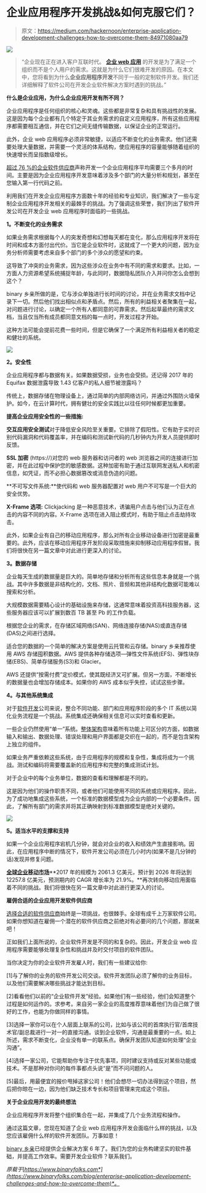 # 企业应用程序开发挑战&如何克服它们？

> 原文：<https://medium.com/hackernoon/enterprise-application-development-challenges-how-to-overcome-them-84971080aa79>

![](img/96086efd43feb6110a855bb3287501a5.png)

> “企业现在正在进入客户互联时代。 [**企业 web 应用**](https://www.binaryfolks.com/services/solutions/enterprise-software-development?utm_source=hackernoon&utm_medium=social&utm_campaign=ERPchallenges) 的开发是为了满足一个组织而不是个人用户的需求。这就是为什么它们很难开发的原因。在本文中，您将看到为什么**企业应用程序开发**不同于一般的定制软件开发。我们还详细解释了软件公司在开发企业软件解决方案时遇到的挑战。”

**什么是企业应用，为什么企业应用开发有所不同？**

企业应用程序是任何组织的核心和灵魂。这些都是非常复杂和具有挑战性的发展。这是因为每个企业都有几个特定于其业务需求的自定义应用程序，所有这些应用程序都需要相互通信，并在它们之间无缝传输数据，以保证企业的正常运行。

此外，企业 web 应用程序必须非常敏捷，以适应不断变化的业务需求。他们还需要处理大量数据，并需要一个灵活的体系结构，使应用程序的容量能够随着组织的快速增长而呈指数级增长。

[超过 76 %的企业软件供应商](https://www.enterprise-cio.com/news/2017/feb/21/state-enterprise-application-development-today-seven-key-takeaways/)声称开发一个企业应用程序平均需要三个多月的时间。主要是因为企业应用程序开发意味着涉及多个部门的大量分析和规划，甚至在您输入第一行代码之前。

利用我们在开发企业应用程序方面数十年的经验和专业知识，我们解决了一些与定制企业应用程序开发相关的最棘手的挑战。为了强调这些荣誉，我们列出了软件开发公司在开发企业 web 应用程序时面临的一些挑战。

**1。不断变化的业务需求**

如果业务需求根据每个人的突发奇想和幻想每天都在变化，那么应用程序开发将在时间和成本方面付出代价。当它是企业软件时，这就成了一个更大的问题，因为业务分析师需要考虑来自多个部门的多个涉众的愿望和约束。

这导致了冲突的业务需求，因为这些涉众在业务中有不同的需求和要求。比如，一方面人力资源希望系统捕捉年龄，与此同时，数据隐私团队介入并问你怎么会想到这个？

binary 乡亲所做的是，它与涉众单独进行长时间的讨论，并在业务需求文档中记录下一切。然后他们找出相似点和矛盾点。然后，所有的利益相关者聚集在一起，对问题进行讨论，以确定一个所有人都同意的可靠需求。然后起草最终的需求文档，当且仅当所有成员都同意文档的每一点时，开发过程才开始。

这种方法可能会提前花费一些时间，但是它确保了一个满足所有利益相关者的稳定和健壮的系统。

![](img/6ee0ae15c22a0ad844914a9ea0e439cc.png)

**2。安全性**

企业应用程序都与数据有关。如果数据受损，业务也会受损。还记得 2017 年的 Equifax 数据泄露导致 1.43 亿客户的私人细节被泄露吗？

传统上，数据存储在物理设备上，通过简单的内部网络访问，并通过外围防火墙保护。如今，在云计算时代，拥有健壮的安全实践比以往任何时候都更加重要。

**提高企业应用安全性的一些措施:**

**交互应用安全测试**对于降低安全风险至关重要。它排除了假阳性。它有助于实时识别代码漏洞和代码覆盖率，并在编码和测试新代码的几秒钟内为开发人员提供即时反馈。

**SSL 加密** (https://)对您的 web 服务器和访问者的 web 浏览器之间的连接进行加密，并在此过程中保护您的敏感数据。这种加密有助于通过互联网发送私人和机密信息，如凭证，而不必担心数据篡改或消息伪造的问题。

**不可写文件系统:**使代码和 web 服务器配置对 web 用户不可写是一个巨大的安全优势。

**X-Frame 选项:** Clickjacking 是一种恶意技术，诱骗用户点击与他们认为正在点击的内容不同的内容。X-Frame 选项在进入阻止模式时，有助于阻止点击劫持攻击。

此外，如果企业有自己的移动应用程序，那么对所有企业移动设备进行加密是最重要的。此外，应该在移动应用程序开发阶段采取措施来抑制移动应用程序假冒。我们将很快在另一篇文章中对此进行更深入的讨论。

**3。数据存储**

企业每天生成的数据量是巨大的。简单地存储和分析所有这些信息本身就是一个挑战。其中许多数据是非结构化的，文档、照片、音频和其他非结构化数据可能难以搜索和分析。

大规模数据需要精心设计的基础设施来存储，这通常意味着投资高科技服务器，这些服务器应该可以扩展到数百 TB 甚至 Pb 的工作负载。

根据您企业的需求，在存储区域网络(SAN)、网络连接存储(NAS)或直连存储(DAS)之间进行选择。

适合您的数据的一个简单的解决方案是使用云托管和云存储。binary 乡亲推荐使用 AWS 存储囤积数据。AWS 提供各种存储选项—弹性文件系统(EFS)、弹性块存储(EBS)、简单存储服务(S3)和 Glacier。

AWS 还提供“按需付费”定价模式，使其既经济又可扩展。但另一方面，不断增长的数据量也会增加存储成本。如果你的 AWS 成本似乎失控，试试这些步骤。

**4。与其他系统集成**

对于[软件开发](https://hackernoon.com/tagged/software-development)公司来说，整合不同功能、部门和应用程序阶段的多个 IT 系统以简化业务流程是一个挑战。系统集成还确保相关信息可以实时查看和更新。

一些企业仍然使用“单一”系统。[整体架构](https://en.wikipedia.org/wiki/Monolithic_system)意味着所有功能上可区分的方面，如数据输入和输出、数据处理、错误处理和用户界面都是交织在一起的，而不是包含架构上独立的组件。

如果业务严重依赖这些系统，由于应用程序的规模和复杂性，集成将成为一个挑战。测试和编码将需要覆盖新的应用程序和完整的集成测试计划。

对于企业中的每个业务单位，数据的查看和理解都是不同的。

这是因为他们的操作职责不同，或者他们可能使用不同的系统或应用程序。因此，为了成功地集成这些系统，一个标准的数据模型成为企业内部的一个必要条件。因此，了解所有部门的需求并将其正确映射到标准数据模型是绝对关键的。

![](img/47bae8a6f492f6e2f4afe61e5e4e3d34.png)

**5。适当水平的支撑和支持**

如果一个企业应用程序宕机几分钟，就会对企业的收入和绩效产生直接影响。因此，在应用程序中断的情况下，软件开发公司必须在几小时内(如果不是几分钟的话)发现并修复问题。

[**全球企业移动市场**](https://www.globenewswire.com/news-release/2019/02/05/1710808/0/en/Global-Enterprise-Mobility-Market-Outlook-2017-2026-Increase-in-Mobile-Data-and-Mobile-Devices-and-Increase-in-Adoption-of-Cloud-Based-Technology.html)**2017 年的规模为 2061.3 亿美元，预计到 2026 年将达到 12257.8 亿美元，预测期内的 CAGR 增长率为 21.9%。**再次转向移动应用面临着不同的挑战。我们将很快在另一篇文章中对此进行更深入的讨论。

**雇佣合适的企业应用开发软件供应商**

[选择合适的软件供应商](https://www.binaryfolks.com/blog/what-to-keep-in-mind-while-choosing-a-software-outsourcing-company?utm_source=hackernoon&utm_medium=social&utm_campaign=ERP)始终是一项挑战，也很棘手。全球有成千上万家软件公司。如果你想知道在雇佣一个潜在的软件供应商之前绝对有必要问的几个问题，那就来吧！

正如我们上面所说的，企业软件开发是不同的和复杂的。因此，开发企业 web 应用程序需要能够处理复杂性和挑战并及时交付项目的软件团队。

当你决定为你的企业软件开发雇人时，我们有一些建议给你:

[1]与了解你的业务的软件开发公司交谈。软件开发团队必须了解你的业务目标，以及他们需要解决哪些挑战才能达到目标。

[2]看看他们以前的“企业软件开发”经验。如果他们有一些经验，他们会知道整个过程是如何运作的。求参考。来自另一家企业的高度推荐意味着他们为自己做了很好的工作，也能为你做同样的事情。

[3]选择一家你可以在个人层面上联系的公司，比如与该公司的首席执行官/首席技术官/副总裁进行一对一的直接沟通。谈到企业软件，沟通是最重要的一点。如上所述，需求不断变化，企业没有单一的联系点。确保开发团队知道如何处理“企业沟通”。

[4]选择一家公司，它能帮助你专注于优先事项，同时建议支持或反对某些功能或技术。不是那种对你问的每件事都点头说“是”而不问问题的人。

[5]最后，用最便宜的报价甩掉这家公司！他们会想尽一切办法得到这个项目，然后把你晾在一边，因为他们缺乏技术专长和项目管理来完成这个项目。

**关于企业应用开发的最终想法**

企业应用程序开发将整个组织集合在一起，并集成了几个业务流程和操作。

通过这篇文章，您现在知道了企业 web 应用程序开发会面临什么样的挑战，以及您应该雇佣什么样的软件开发团队。万事如意！

[binary 乡亲](https://www.binaryfolks.com/?utm_source=hackernoon&utm_medium=social&utm_campaign=ERP)已经提供企业解决方案 6 年了。我们为您的业务构建坚实的软件基础，并提高工作效率。需要开发企业软件？联系我们。

*原载于*[*https://www.binaryfolks.com*](https://www.binaryfolks.com/blog/enterprise-application-development-challenges-and-how-to-overcome-them)*。*
